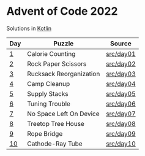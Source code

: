 # Advent of Code 2022

Solutions in [Kotlin](https://www.kotlinlang.org/)

| Day                                        | Puzzle                  | Source                                  |
|--------------------------------------------|-------------------------|-----------------------------------------|
| [1](https://adventofcode.com/2022/day/1)   | Calorie Counting        | [src/day01](src/day01/App.kt)           |
| [2](https://adventofcode.com/2022/day/2)   | Rock Paper Scissors     | [src/day02](src/day02/App.kt)           |
| [3](https://adventofcode.com/2022/day/3)   | Rucksack Reorganization | [src/day03](src/day03/App.kt)           |
| [4](https://adventofcode.com/2022/day/4)   | Camp Cleanup            | [src/day04](src/day04/App.kt)           |
| [5](https://adventofcode.com/2022/day/5)   | Supply Stacks           | [src/day05](src/day05/solution1/App.kt) |
| [6](https://adventofcode.com/2022/day/6)   | Tuning Trouble          | [src/day06](src/day06/solution1/App.kt) |
| [7](https://adventofcode.com/2022/day/7)   | No Space Left On Device | [src/day07](src/day07/solution1/App.kt) |
| [8](https://adventofcode.com/2022/day/8)   | Treetop Tree House      | [src/day08](src/day08/solution1/App.kt) |
| [9](https://adventofcode.com/2022/day/9)   | Rope Bridge             | [src/day09](src/day09/solution1/App.kt) |
| [10](https://adventofcode.com/2022/day/10) | Cathode-Ray Tube        | [src/day10](src/day10/solution1/App.kt) |